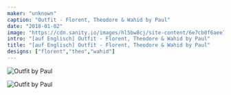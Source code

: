```yaml
---
maker: "unknown"
caption: "Outfit - Florent, Theodore & Wahid by Paul"
date: "2018-01-02"
image: "https://cdn.sanity.io/images/hl5bw8cj/site-content/6e7cb0f6aee7fd430e5f8cff0c3351073c35b313-2000x2793.jpg"
intro: "[auf Englisch] Outfit - Florent, Theodore & Wahid by Paul"
title: "[auf Englisch] Outfit - Florent, Theodore & Wahid by Paul"
designs: ["florent","theo","wahid"]
---
```


![Outfit by Paul](/img/showcase/outfit-wahid-theodore-florent-by-paul/high_back.jpg "Outfit by Paul")

![Outfit by Paul](/img/showcase/outfit-wahid-theodore-florent-by-paul/high_front.jpg)
